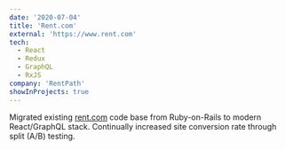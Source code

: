```yaml
---
date: '2020-07-04'
title: 'Rent.com'
external: 'https://www.rent.com'
tech:
  - React
  - Redux
  - GraphQL
  - RxJS
company: 'RentPath'
showInProjects: true
---
```


Migrated existing [rent.com](https://www.rent.com) code base from Ruby-on-Rails to modern React/GraphQL stack. Continually increased site conversion rate through split (A/B) testing.
